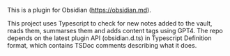 This is a plugin for Obsidian (https://obsidian.md).

This project uses Typescript to check for new notes added to the vault, reads them, summarses them and adds content tags using GPT4.
The repo depends on the latest plugin API (obsidian.d.ts) in Typescript Definition format, which contains TSDoc comments describing what it does.
